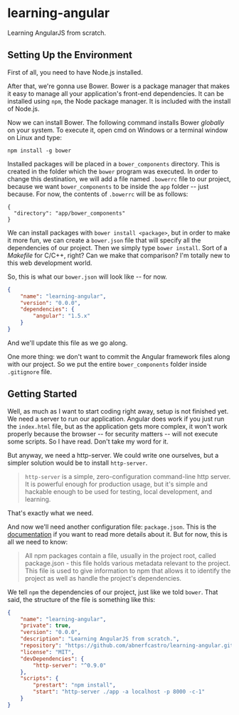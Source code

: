 # learning-angular
Learning AngularJS from scratch.

## Setting Up the Environment

First of all, you need to have Node.js installed.

After that, we're gonna use Bower. Bower is a package manager that makes it easy to manage all your application's front-end dependencies. It can be installed using `npm`, the Node package manager. It is included with the install of Node.js.

Now we can install Bower. The following command installs Bower _globally_ on your system. To execute it, open cmd on Windows or a terminal window on Linux and type:

```
npm install -g bower
```

Installed packages will be placed in a `bower_components` directory. This is created in the folder which the `bower` program was executed. In order to change this destination, we will add a file named `.bowerrc` file to our project, because we want `bower_components` to be inside the `app` folder -- just because. For now, the contents of `.bowerrc` will be as follows:

```
{
  "directory": "app/bower_components"
}
```

We can install packages with `bower install <package>`, but in order to make it more fun, we can create a `bower.json` file that will specify all the dependencies of our project. Then we simply type `bower install`. Sort of a _Makefile_ for C/C++, right? Can we make that comparison? I'm totally new to this web development world.

So, this is what our `bower.json` will look like -- for now.

```json
{
    "name": "learning-angular",
    "version": "0.0.0",
    "dependencies": {
        "angular": "1.5.x"
    }
}
```

And we'll update this file as we go along.

One more thing: we don't want to commit the Angular framework files along with our project. So we put the entire `bower_components` folder inside `.gitignore` file.

## Getting Started

Well, as much as I want to start coding right away, setup is not finished yet. We need a server to run our application. Angular does work if you just run the `index.html` file, but as the application gets more complex, it won't work properly because the browser -- for security matters -- will not execute some scripts. So I have read. Don't take my word for it.

But anyway, we need a http-server. We could write one ourselves, but a simpler solution would be to install `http-server`.

> `http-server` is a simple, zero-configuration command-line http server. It is powerful enough for production usage, but it's simple and hackable enough to be used for testing, local development, and learning.

That's exactly what we need.

And now we'll need another configuration file: `package.json`. This is the [documentation](https://docs.npmjs.com/files/package.json "package.json documentation") if you want to read more details about it. But for now, this is all we need to know:

> All npm packages contain a file, usually in the project root, called package.json - this file holds various metadata relevant to the project. This file is used to give information to npm that allows it to identify the project as well as handle the project's dependencies.

We tell `npm` the dependencies of our project, just like we told `bower`. That said, the structure of the file is something like this:

```json
{
    "name": "learning-angular",
    "private": true,
    "version": "0.0.0",
    "description": "Learning AngularJS from scratch.",
    "repository": "https://github.com/abnerfcastro/learning-angular.git",
    "license": "MIT",
    "devDependencies": {
        "http-server": "^0.9.0"
    },
    "scripts": {
        "prestart": "npm install",
        "start": "http-server ./app -a localhost -p 8000 -c-1"
    }
}
```



